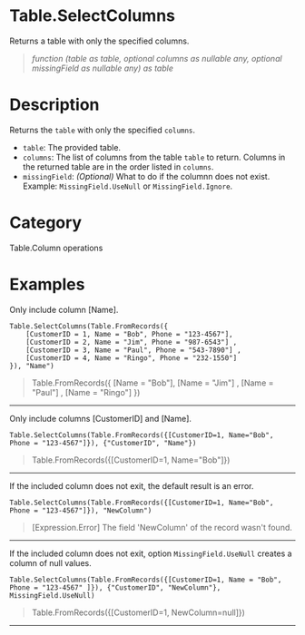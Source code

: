 ﻿# Table.SelectColumns
Returns a table with only the specified columns.
> _function (table as table, optional columns as nullable any, optional missingField as nullable any) as table_
# Description 
Returns the <code>table</code> with only the specified <code>columns</code>.
    <ul>
       <li><code>table</code>: The provided table.</li>
       <li><code>columns</code>: The list of columns from the table <code>table</code> to return. Columns in the returned table are in the order listed in <code>columns</code>.</li>
       <li><code>missingField</code>: <i>(Optional)</i> What to do if the columnn does not exist.  Example: <code>MissingField.UseNull</code> or <code>MissingField.Ignore</code>.
    </ul>
    
# Category 
Table.Column operations
# Examples 
Only include column [Name].
```
Table.SelectColumns(Table.FromRecords({
    [CustomerID = 1, Name = "Bob", Phone = "123-4567"],
    [CustomerID = 2, Name = "Jim", Phone = "987-6543"] ,
    [CustomerID = 3, Name = "Paul", Phone = "543-7890"] ,
    [CustomerID = 4, Name = "Ringo", Phone = "232-1550"]
}), "Name")
```
> Table.FromRecords({
    [Name = "Bob"],
    [Name = "Jim"] ,
    [Name = "Paul"] ,
    [Name = "Ringo"]
})
***
Only include columns [CustomerID] and [Name].
```
Table.SelectColumns(Table.FromRecords({[CustomerID=1, Name="Bob", Phone = "123-4567"]}), {"CustomerID", "Name"})
```
> Table.FromRecords({[CustomerID=1, Name="Bob"]})
***
If the included column does not exit, the default result is an error.
```
Table.SelectColumns(Table.FromRecords({[CustomerID=1, Name="Bob", Phone = "123-4567"]}), "NewColumn")
```
> [Expression.Error] The field 'NewColumn' of the record wasn't found.
***
If the included column does not exit, option <code>MissingField.UseNull</code> creates a column of null values.
```
Table.SelectColumns(Table.FromRecords({[CustomerID=1, Name = "Bob", Phone = "123-4567" ]}), {"CustomerID", "NewColumn"}, MissingField.UseNull)
```
> Table.FromRecords({[CustomerID=1, NewColumn=null]})
***
